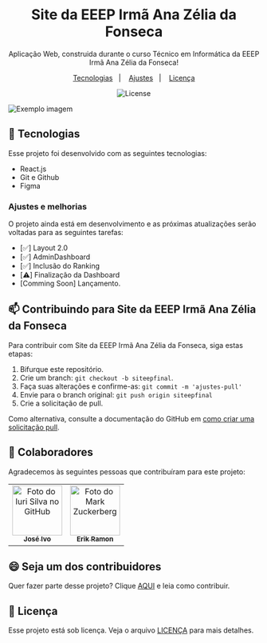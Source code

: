 <h1 align="center"> Site da EEEP Irmã Ana Zélia da Fonseca </h1>

<p align="center">
Aplicação Web, construida durante o curso Técnico em Informática da EEEP Irmã Ana Zélia da Fonseca!
</p>

<p align="center">
  <a href="#-tecnologias">Tecnologias</a>&nbsp;&nbsp;&nbsp;|&nbsp;&nbsp;&nbsp;
  <a href="#-ajustes">Ajustes</a>&nbsp;&nbsp;&nbsp;|&nbsp;&nbsp;&nbsp;
  <a href="#-licença">Licença</a>
</p>

<p align="center">
  <img alt="License" src="https://img.shields.io/static/v1?label=license&message=MIT&color=49AA26&labelColor=000000">
</p>
<img src="https://epanazelia.vercel.app/static/media/Frente1.e6128a7dbe2ca7dfb084.jpeg" alt="Exemplo imagem">

## 🚀 Tecnologias

Esse projeto foi desenvolvido com as seguintes tecnologias:

- React.js
- Git e Github
- Figma

### Ajustes e melhorias

O projeto ainda está em desenvolvimento e as próximas atualizações serão voltadas para as seguintes tarefas:

- [✅] Layout 2.0
- [✅] AdminDashboard
- [✅] Inclusão do Ranking
- [⚠️] Finalização da Dashboard
- [Comming Soon] Lançamento.


## 📫 Contribuindo para Site da EEEP Irmã Ana Zélia da Fonseca

Para contribuir com Site da EEEP Irmã Ana Zélia da Fonseca, siga estas etapas:

1. Bifurque este repositório.
2. Crie um branch: `git checkout -b siteepfinal`.
3. Faça suas alterações e confirme-as: `git commit -m 'ajustes-pull'`
4. Envie para o branch original: `git push origin siteepfinal `
5. Crie a solicitação de pull.

Como alternativa, consulte a documentação do GitHub em [como criar uma solicitação pull](https://help.github.com/en/github/collaborating-with-issues-and-pull-requests/creating-a-pull-request).

## 🤝 Colaboradores

Agradecemos às seguintes pessoas que contribuíram para este projeto:

<table>
  <tr>
    <td align="center">
      <a href="#" title="defina o título do link">
        <img src="https://avatars.githubusercontent.com/u/138629986?v=4" width="100px;" alt="Foto do Iuri Silva no GitHub"/><br>
        <sub>
          <b>José Ivo</b>
        </sub>
      </a>
    </td>
    <td align="center">
      <a href="#" title="defina o título do link">
        <img src="https://avatars.githubusercontent.com/u/167935811?v=4" width="100px;" alt="Foto do Mark Zuckerberg"/><br>
        <sub>
          <b>Erik Ramon</b>
        </sub>
      </a>
    </td>
  </tr>
</table>

## 😄 Seja um dos contribuidores

Quer fazer parte desse projeto? Clique [AQUI](CONTRIBUTING.md) e leia como contribuir.

## 📝 Licença

Esse projeto está sob licença. Veja o arquivo [LICENÇA](LICENSE.md) para mais detalhes.